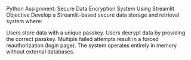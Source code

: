 Python Assignment: Secure Data Encryption System Using Streamlit
Objective
Develop a Streamlit-based secure data storage and retrieval system where:

Users store data with a unique passkey.
Users decrypt data by providing the correct passkey.
Multiple failed attempts result in a forced reauthorization (login page).
The system operates entirely in memory without external databases.
